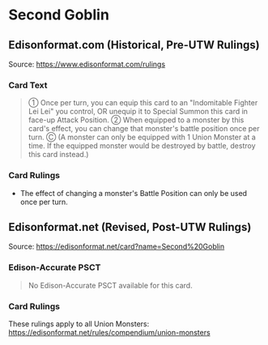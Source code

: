 # Second Goblin

## Edisonformat.com (Historical, Pre-UTW Rulings)

Source: https://www.edisonformat.com/rulings

### Card Text

> ① Once per turn, you can equip this card to an "Indomitable Fighter Lei Lei" you control, OR unequip it to Special Summon this card in face-up Attack Position. ② When equipped to a monster by this card's effect, you can change that monster's battle position once per turn. Ⓒ (A monster can only be equipped with 1 Union Monster at a time. If the equipped monster would be destroyed by battle, destroy this card instead.)

### Card Rulings

*   The effect of changing a monster's Battle Position can only be used once per turn.

## Edisonformat.net (Revised, Post-UTW Rulings)

Source: https://edisonformat.net/card?name=Second%20Goblin

### Edison-Accurate PSCT

> No Edison-Accurate PSCT available for this card.

### Card Rulings

These rulings apply to all Union Monsters: https://edisonformat.net/rules/compendium/union-monsters
            